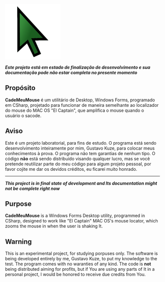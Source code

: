 
<img width="180" height="180" alt="ShakeAndFind-Logo" src="https://github.com/Gustavo-Kuze/CadeMeuMouse/blob/master/git_resources/imgs/ShakeAndFind_Ico.png">

_**Este projeto está em estado de finalização de desenvolvimento e sua documentação pode não estar completa no presente momento**_

## Propósito
**CadeMeuMouse** é um utilitário de Desktop, Windows Forms, programado em CSharp, projetado para funcionar de maneira semelhante ao localizador do mouse do MAC OS "El Captain", que amplifica o mouse quando o usuário o sacode.

## Aviso
Este é um projeto laboratorial, para fins de estudo. O programa está sendo desenvolvimento inteiramente por mim, Gustavo Kuze, para colocar meus conhecimentos à prova. O programa não tem garantias de nenhum tipo. O código **não** está sendo distribuído visando qualquer lucro, mas se você pretende reutilizar parte do meu código para algum projeto pessoal, por favor cojite me dar os devidos créditos, eu ficarei muito honrado.


____

_**This project is in final state of development and Its documentation might not be complete right now**_

## Purpose
**CadeMeuMouse** is a Windows Forms Desktop utility, programmed in CSharp, designed to work like "El Captain" MAC OS's mouse locator, which zooms the mouse in when the user is shaking It.

## Warning
This is an experimental project, for studying porpuses only. The software is being developed entirely by me, Gustavo Kuze, to put my knowledge to the test. The program comes with no waranties of any kind. The code is **not** being distributed aiming for profits, but if You are using any parts of It in a personal project, I would be honored to receive due credits from You.




